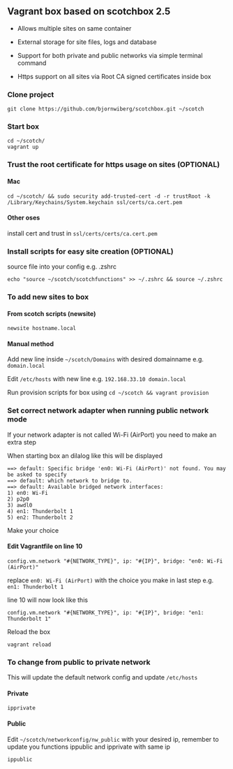 ## Vagrant box based on scotchbox 2.5
* Allows multiple sites on same container

* External storage for site files, logs and database

* Support for both private and public networks via simple terminal command

* Https support on all sites via Root CA signed certificates inside box

### Clone project
```
git clone https://github.com/bjornwiberg/scotchbox.git ~/scotch
```
### Start box
```
cd ~/scotch/
vagrant up
```

### Trust the root certificate for https usage on sites (OPTIONAL)
#### Mac
```
cd ~/scotch/ && sudo security add-trusted-cert -d -r trustRoot -k /Library/Keychains/System.keychain ssl/certs/ca.cert.pem
```
#### Other oses
install cert and trust in ```ssl/certs/certs/ca.cert.pem```

### Install scripts for easy site creation (OPTIONAL)
source file into your config e.g. .zshrc
```
echo "source ~/scotch/scotchfunctions" >> ~/.zshrc && source ~/.zshrc
```
### To add new sites to box
#### From scotch scripts (newsite)
```
newsite hostname.local
```

#### Manual method
Add new line inside ```~/scotch/Domains``` with desired domainname e.g. ```domain.local```

Edit ```/etc/hosts``` with new line e.g. ```192.168.33.10 domain.local```

Run provision scripts for box using ```cd ~/scotch && vagrant provision```

### Set correct network adapter when running public network mode
If your network adapter is not called Wi-Fi (AirPort) you need to make an extra step

When starting box an dilalog like this will be displayed
```
==> default: Specific bridge 'en0: Wi-Fi (AirPort)' not found. You may be asked to specify
==> default: which network to bridge to.
==> default: Available bridged network interfaces:
1) en0: Wi-Fi
2) p2p0
3) awdl0
4) en1: Thunderbolt 1
5) en2: Thunderbolt 2
```

Make your choice

#### Edit Vagrantfile on line 10
```config.vm.network "#{NETWORK_TYPE}", ip: "#{IP}", bridge: "en0: Wi-Fi (AirPort)"```

replace ```en0: Wi-Fi (AirPort)``` with the choice you make in last step e.g. ```en1: Thunderbolt 1```

line 10 will now look like this

```config.vm.network "#{NETWORK_TYPE}", ip: "#{IP}", bridge: "en1: Thunderbolt 1"```

Reload the box
```
vagrant reload
```

### To change from public to private network
This will update the default network config and update ```/etc/hosts```

#### Private
```
ipprivate
```
#### Public
Edit ```~/scotch/networkconfig/nw_public``` with your desired ip, remember to update you functions ippublic and ipprivate with same ip

```
ippublic
```
